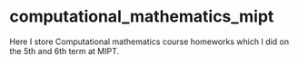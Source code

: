 # computational_mathematics_mipt

Here I store Computational mathematics course homeworks which I did on the 5th and 6th term at MIPT.
